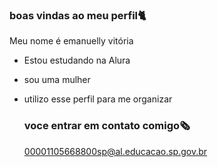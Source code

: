 ### boas vindas ao meu perfil🐈 

Meu nome é emanuelly vitória

- Estou estudando na Alura
- sou uma mulher
- utilizo esse perfil para me organizar

  ### voce entrar em contato comigo🗞️

  00001105668800sp@al.educacao.sp.gov.br
   


